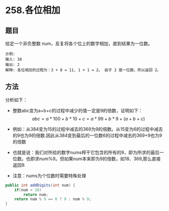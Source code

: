 # 258.各位相加

## 题目

给定一个非负整数 num，反复将各个位上的数字相加，直到结果为一位数。

    示例:
    输入: 38
    输出: 2 
    解释: 各位相加的过程为：3 + 8 = 11, 1 + 1 = 2。 由于 2 是一位数，所以返回 2。

## 方法
分析如下：
* 整数abc变为a+b+c的过程中减少的值一定是9的倍数，证明如下：
  $$abc = a * 100 + b * 10 + c = a * 99 + b * 9 + (a + b + c)$$

* 例如：从384变为15的过程中减去的369为9的倍数。从15变为6的过程中减去的9也为9的倍数.因此从384变到最后的一位数6的过程中减去的369+9也为9的倍数
* 也就是说：我们对所给的数字nums榨干它包含的所有的9，即为所求的最后一位数。也即求num%9。但如果num本来即为9的倍数，如18、369,那么直接返回9.
* 注意：nums为个位数时需要特殊处理

```java
public int addDigits(int num) {
    if(num < 10)
        return num;
    return num % 9 == 0 ? 9 : num % 9;
}
```